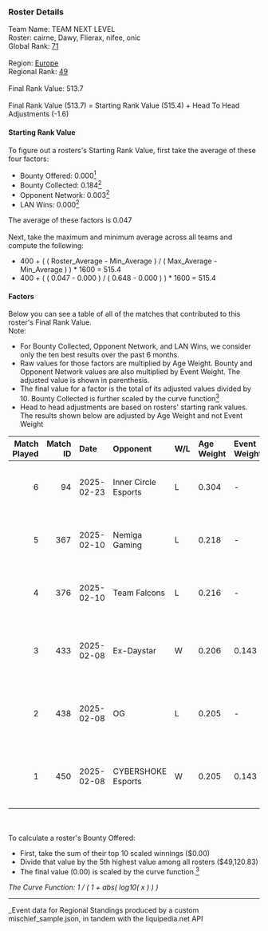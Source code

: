 ### Roster Details<br />
Team Name: TEAM NEXT LEVEL<br />
Roster: cairne, Dawy, Flierax, nifee, onic<br />
Global Rank: [71](../../standings_global_2025_07_07.md)<br />
<br />
Region: [Europe]( ../../standings_europe_2025_07_07.md)<br />
Regional Rank: [49]( ../../standings_europe_2025_07_07.md)<br />
<br />
Final Rank Value:  513.7<br />
<br />
Final Rank Value (513.7) = Starting Rank Value (515.4) + Head To Head Adjustments (-1.6)<br />

#### Starting Rank Value<br />
To figure out a rosters's Starting Rank Value, first take the average of these four factors:<br />
- Bounty Offered: 0.000[<sup>1</sup>](#table2)
- Bounty Collected: 0.184[<sup>2</sup>](#table1)
- Opponent Network: 0.003[<sup>2</sup>](#table1)
- LAN Wins: 0.000[<sup>2</sup>](#table1)

The average of these factors is 0.047<br />
<br />
Next, take the maximum and minimum average across all teams and compute the following:<br />
- 400 + ( ( Roster_Average - Min_Average ) / ( Max_Average - Min_Average ) ) * 1600 = 515.4
- 400 + ( ( 0.047 - 0.000 ) / ( 0.648 - 0.000 ) ) * 1600 = 515.4


#### Factors<br />
Below you can see a table of all of the matches that contributed to this roster's Final Rank Value.<br />
Note:<br />

- For Bounty Collected, Opponent Network, and LAN Wins, we consider only the ten best results over the past 6 months.
- Raw values for those factors are multiplied by Age Weight. Bounty and Opponent Network values are also multiplied by Event Weight. The adjusted value is shown in parenthesis.
- The final value for a factor is the total of its adjusted values divided by 10. Bounty Collected is further scaled by the curve function[<sup>3</sup>](#curveFunction)
- Head to head adjustments are based on rosters' starting rank values. The results shown below are adjusted by Age Weight and not Event Weight
<span id="table1"></span><br />


| Match Played | Match ID | Date       | Opponent             | W/L | Age Weight | Event Weight | Bounty Collected | Opponent Network | LAN Wins  | H2H Adj. | Roster                                 |
| -: | -: | :- | :- | :- | :- | :- | :- | :- | :- | -: | :- |
|            6 |       94 | 2025-02-23 | Inner Circle Esports | L   | 0.304      | -            | -                | -                | -         |    -4.86 | cairne, Dawy, Flierax, nifee, onic     |
|            5 |      367 | 2025-02-10 | Nemiga Gaming        | L   | 0.218      | -            | -                | -                | -         |    -1.57 | cairne, Dawy, Flierax, nifee, onic     |
|            4 |      376 | 2025-02-10 | Team Falcons         | L   | 0.216      | -            | -                | -                | -         |    -0.00 | cairne, Dawy, Flierax, nifee, onic     |
|            3 |      433 | 2025-02-08 | Ex-Daystar           | W   | 0.206      | 0.143        | 0.000 (0.000)    | 0.081 (0.002)    | 0 (0.000) |     2.21 | cairne, Dawy, Flierax, nifee, s-chilla |
|            2 |      438 | 2025-02-08 | OG                   | L   | 0.205      | -            | -                | -                | -         |    -2.77 | cairne, Dawy, Flierax, nifee, s-chilla |
|            1 |      450 | 2025-02-08 | CYBERSHOKE Esports   | W   | 0.205      | 0.143        | 0.012 (0.000)    | 1.000 (0.029)    | 0 (0.000) |     5.33 | cairne, Dawy, Flierax, nifee, s-chilla |

<br />
<span id="table2"></span><br />
To calculate a roster's Bounty Offered:<br />

- First, take the sum of their top 10 scaled winnings ($0.00)
- Divide that value by the 5th highest value among all rosters ($49,120.83)
- The final value (0.00) is scaled by the curve function.[<sup>3</sup>](#curveFunction)

<span id="curveFunction"></span>_The Curve Function: 1 / ( 1 + abs( log10( x ) ) )_<br />

---
_Event data for Regional Standings produced by a custom mischief_sample.json, in tandem with the liquipedia.net API<br />
